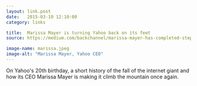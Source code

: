 ```yaml
---
layout: link.post
date:   2015-03-10 12:10:00
category: links

title:  Marissa Mayer is turning Yahoo back on its feet
source: https://medium.com/backchannel/marissa-mayer-has-completed-step-one-71dc31912855

image-name: marissa.jpeg
image-alt: "Marissa Mayer, Yahoo CEO"
---
```


On Yahoo's 20th birthday, a short history of the fall of the internet giant and how its CEO Marissa Mayer is making it climb the mountain once again.
